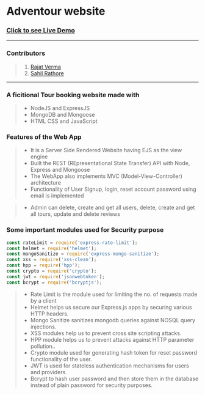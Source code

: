 # Adventour website

### [Click to see Live Demo](https://adventour.onrender.com/)

<hr />

### Contributors

> 1. [Rajat Verma](https://github.com/rajatverma311201)
> 2. [Sahil Rathore](https://github.com/rathoreSahil)

<hr />

### A ficitional Tour booking website made with

> -   NodeJS and ExpressJS
> -   MongoDB and Mongoose
> -   HTML CSS and JavaScript

### Features of the Web App

> -   It is a Server Side Rendered Website having EJS as the view engine
> -   Built the REST (REpresentational State Transfer) API with Node, Express and Mongoose
> -   The WebApp also implements MVC (Model-View-Controller) architecture
> -   Functionality of User Signup, login, reset account password using email is implemented


<!-- > -   User can make payment and book tour, see all tours, give reviews on a tour. -->

> -   Admin can delete, create and get all users, delete, create and get all tours, update and delete reviews

### Some important modules used for Security purpose

```javascript
const rateLimit = require('express-rate-limit');
const helmet = require('helmet');
const mongoSanitize = require('express-mongo-sanitize');
const xss = require('xss-clean');
const hpp = require('hpp');
const crypto = require('crypto');
const jwt = require('jsonwebtoken');
const bcrypt = require('bcryptjs');
```

> -   Rate Limit is the module used for limiting the no. of requests made by a client
> -   Helmet helps us secure our Express.js apps by securing various HTTP headers.
> -   Mongo Sanitize sanitizes mongodb queries against NOSQL query injections.
> -   XSS modules help us to prevent cross site scripting attacks.
> -   HPP module helps us to prevent attacks against HTTP parameter pollution..
> -   Crypto module used for generating hash token for reset password functionality of the user.
> -   JWT is used for stateless authentication mechanisms for users and providers.
> -   Bcrypt to hash user password and then store them in the database instead of plain password for security purposes.
